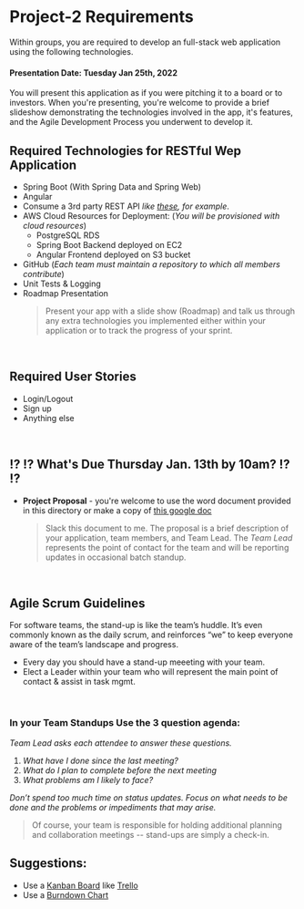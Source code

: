 # Project-2 Requirements
Within groups, you are required to develop an full-stack web application using the following technologies.

#### Presentation Date: Tuesday Jan 25th, 2022
You will present this application as if you were pitching it to a board or to investors.
When you're presenting, you're welcome to provide a brief slideshow demonstrating the technologies involved in the app, it's features, and the Agile Development Process you underwent to develop it.

## Required Technologies for RESTful Wep Application
- Spring Boot (With Spring Data and Spring Web)
- Angular
- Consume a 3rd party REST API *like [these](https://github.com/public-apis/public-apis), for example*.
- AWS Cloud Resources for Deployment: (*You will be provisioned with cloud resources*)
  - PostgreSQL RDS
  - Spring Boot Backend deployed on EC2
  - Angular Frontend deployed on S3 bucket
- GitHub (*Each team must maintain a repository to which all members contribute*)
- Unit Tests & Logging
- Roadmap Presentation
  > Present your app with a slide show (Roadmap) and talk us through any extra technologies you implemented either within your application or to track the progress of your sprint.

<br>

## Required User Stories
- Login/Logout
- Sign up
- Anything else

<br>

## ⁉️ ⁉️ What's Due Thursday Jan. 13th by 10am? ⁉️ ⁉️
- **Project Proposal** - you're welcome to use the word document provided in this directory or make a copy of [this google doc](https://docs.google.com/document/d/1F2UKzwIcsxWdGlY5bIsM6XfOyx2NAPiL0VXWOLcLTkk/edit?usp=sharing)

  > Slack this document to me.  The proposal is a brief description of your application, team members, and Team Lead.
  > The *Team Lead* represents the point of contact for the team and will be reporting updates in occasional batch standup.

<br>

## Agile Scrum Guidelines
For software teams, the stand-up is like the team’s huddle. It’s even commonly known as the daily scrum, and reinforces “we” to keep everyone aware of the team’s landscape and progress.

- Every day you should have a stand-up meeeting with your team.
- Elect a Leader within your team who will represent the main point of contact & assist in task mgmt.

<br>

### In your Team Standups Use the 3 question agenda:
*Team Lead asks each attendee to answer these questions.*

  1. *What have I done since the last meeting?*
  2. *What do I plan to complete before the next meeting*
  3. *What problems am I likely to face?*


*Don’t spend too much time on status updates. Focus on what needs to be done and the problems or impediments that may arise.*
> Of course, your team is responsible for holding additional planning and collaboration meetings -- stand-ups are simply a check-in.

## Suggestions:
- Use a [Kanban Board](https://www.atlassian.com/agile/kanban/boards) like [Trello](https://trello.com/?&aceid=&adposition=&adgroup=105703214328&campaign=9843285532&creative=437184392320&device=c&keyword=trello&matchtype=e&network=g&placement=&ds_kids=p53016490704&ds_e=GOOGLE&ds_eid=700000001557344&ds_e1=GOOGLE&gclid=Cj0KCQiA2af-BRDzARIsAIVQUOfgZifIwr-ClvNLXs4m9zn7VFhTU4bXoVdq1iBVe7SNfiXGeVVNKlgaAsHAEALw_wcB&gclsrc=aw.ds)
- Use a [Burndown Chart](http://www.agilenutshell.com/burndown)
